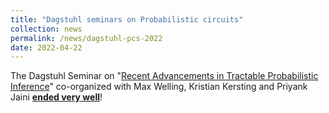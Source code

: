 ```yaml
---
title: "Dagstuhl seminars on Probabilistic circuits"
collection: news
permalink: /news/dagstuhl-pcs-2022
date: 2022-04-22
---
```

The Dagstuhl Seminar on "<a href="https://www.dagstuhl.de/en/program/calendar/semhp/?semnr=22161">Recent Advancements in Tractable Probabilistic Inference</a>" co-organized with Max Welling, Kristian Kersting and Priyank Jaini <b><a href="https://drops.dagstuhl.de/opus/volltexte/dagrep-complete/2022/dagrep-v012-i004-complete.pdf">ended very well</a></b>!
